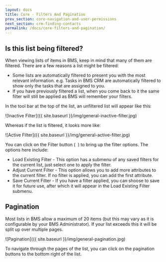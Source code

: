 ```yaml
---
layout: docs
title: Core - Filters And Pagination
prev_section: core-navigation-and-user-permissions
next_section: crm-finding-contacts
permalink: /docs/core-filters-and-pagination/
---
```


## Is this list being filtered?

When viewing lists of items in BMS, keep in mind that many of them are filtered. There are a few reasons a list might be filtered:

* Some lists are automatically filtered to present you with the most relevant information. e.g. Tasks in BMS CRM are automatically filtered to show only the tasks that are assigned to you.
* If you have previously filtered a list, when you come back to it the same filter will still be applied as BMS will remember your filters.

In the tool bar at the top of the list, an unfiltered list will appear like this:

![Inactive Filter]({{ site.baseurl }}/img/general-inactive-filter.jpg)

Whereas if the list is filtered, it looks more like:

![Active Filter]({{ site.baseurl }}/img/general-active-filter.jpg)

You can click on the Filter button (&nbsp;<span class="fa fa-filter">&nbsp;</span>) to bring up the filter options. The options here include:

* Load Existing Filter - This option has a submenu of any saved filters for the current list, just select one to apply the filter.
* Adjust Current Filter - This option allows you to add more attributes to the current filter. If no filter is applied, you can add the first attribute.
* Save Current Filter - If you have a filter applied, you can shoose to save it for future use, after which it will appear in the Load Existing Filter submenu.

## Pagination

Most lists in BMS allow a maximum of 20 items (but this may vary as it is configurable by your BMS Administrator). If your list exceeds this it will be split up over multiple pages.

![Pagination]({{ site.baseurl }}/img/general-pagination.jpg)

To navigate through the pages of the list, you can click on the pagination buttons to the bottom right of the list.
